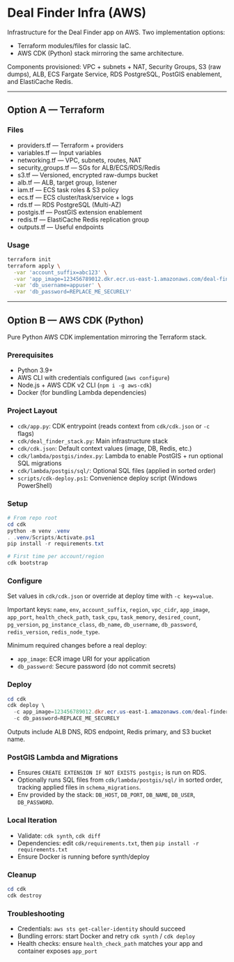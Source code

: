 # Deal Finder Infra (AWS)

Infrastructure for the Deal Finder app on AWS. Two implementation options:

- Terraform modules/files for classic IaC.
- AWS CDK (Python) stack mirroring the same architecture.

Components provisioned: VPC + subnets + NAT, Security Groups, S3 (raw dumps), ALB, ECS Fargate Service, RDS PostgreSQL, PostGIS enablement, and ElastiCache Redis.

---

## Option A — Terraform

### Files
- providers.tf — Terraform + providers
- variables.tf — Input variables
- networking.tf — VPC, subnets, routes, NAT
- security_groups.tf — SGs for ALB/ECS/RDS/Redis
- s3.tf — Versioned, encrypted raw-dumps bucket
- alb.tf — ALB, target group, listener
- iam.tf — ECS task roles & S3 policy
- ecs.tf — ECS cluster/task/service + logs
- rds.tf — RDS PostgreSQL (Multi-AZ)
- postgis.tf — PostGIS extension enablement
- redis.tf — ElastiCache Redis replication group
- outputs.tf — Useful endpoints

### Usage
```bash
terraform init
terraform apply \
  -var 'account_suffix=abc123' \
  -var 'app_image=123456789012.dkr.ecr.us-east-1.amazonaws.com/deal-finder:latest' \
  -var 'db_username=appuser' \
  -var 'db_password=REPLACE_ME_SECURELY'
```

---

## Option B — AWS CDK (Python)

Pure Python AWS CDK implementation mirroring the Terraform stack.

### Prerequisites
- Python 3.9+
- AWS CLI with credentials configured (`aws configure`)
- Node.js + AWS CDK v2 CLI (`npm i -g aws-cdk`)
- Docker (for bundling Lambda dependencies)

### Project Layout
- `cdk/app.py`: CDK entrypoint (reads context from `cdk/cdk.json` or `-c` flags)
- `cdk/deal_finder_stack.py`: Main infrastructure stack
- `cdk/cdk.json`: Default context values (image, DB, Redis, etc.)
- `cdk/lambda/postgis/index.py`: Lambda to enable PostGIS + run optional SQL migrations
- `cdk/lambda/postgis/sql/`: Optional SQL files (applied in sorted order)
- `scripts/cdk-deploy.ps1`: Convenience deploy script (Windows PowerShell)

### Setup
```powershell
# From repo root
cd cdk
python -m venv .venv
. .venv/Scripts/Activate.ps1
pip install -r requirements.txt

# First time per account/region
cdk bootstrap
```

### Configure
Set values in `cdk/cdk.json` or override at deploy time with `-c key=value`.

Important keys: `name`, `env`, `account_suffix`, `region`, `vpc_cidr`, `app_image`, `app_port`, `health_check_path`, `task_cpu`, `task_memory`, `desired_count`, `pg_version`, `pg_instance_class`, `db_name`, `db_username`, `db_password`, `redis_version`, `redis_node_type`.

Minimum required changes before a real deploy:
- `app_image`: ECR image URI for your application
- `db_password`: Secure password (do not commit secrets)

### Deploy
```powershell
cd cdk
cdk deploy \
  -c app_image=123456789012.dkr.ecr.us-east-1.amazonaws.com/deal-finder:latest \
  -c db_password=REPLACE_ME_SECURELY
```

Outputs include ALB DNS, RDS endpoint, Redis primary, and S3 bucket name.

### PostGIS Lambda and Migrations
- Ensures `CREATE EXTENSION IF NOT EXISTS postgis;` is run on RDS.
- Optionally runs SQL files from `cdk/lambda/postgis/sql/` in sorted order, tracking applied files in `schema_migrations`.
- Env provided by the stack: `DB_HOST`, `DB_PORT`, `DB_NAME`, `DB_USER`, `DB_PASSWORD`.

### Local Iteration
- Validate: `cdk synth`, `cdk diff`
- Dependencies: edit `cdk/requirements.txt`, then `pip install -r requirements.txt`
- Ensure Docker is running before synth/deploy

### Cleanup
```powershell
cd cdk
cdk destroy
```

### Troubleshooting
- Credentials: `aws sts get-caller-identity` should succeed
- Bundling errors: start Docker and retry `cdk synth` / `cdk deploy`
- Health checks: ensure `health_check_path` matches your app and container exposes `app_port`

